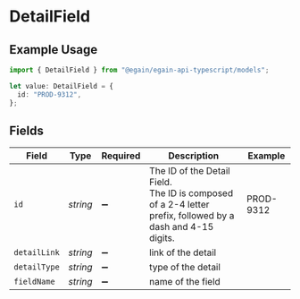 # DetailField

## Example Usage

```typescript
import { DetailField } from "@egain/egain-api-typescript/models";

let value: DetailField = {
  id: "PROD-9312",
};
```

## Fields

| Field                                                                                                         | Type                                                                                                          | Required                                                                                                      | Description                                                                                                   | Example                                                                                                       |
| ------------------------------------------------------------------------------------------------------------- | ------------------------------------------------------------------------------------------------------------- | ------------------------------------------------------------------------------------------------------------- | ------------------------------------------------------------------------------------------------------------- | ------------------------------------------------------------------------------------------------------------- |
| `id`                                                                                                          | *string*                                                                                                      | :heavy_minus_sign:                                                                                            | The ID of the Detail Field.<br>The ID is composed of a 2-4 letter prefix, followed by a dash and 4-15 digits. | PROD-9312                                                                                                     |
| `detailLink`                                                                                                  | *string*                                                                                                      | :heavy_minus_sign:                                                                                            | link of the detail                                                                                            |                                                                                                               |
| `detailType`                                                                                                  | *string*                                                                                                      | :heavy_minus_sign:                                                                                            | type of the detail                                                                                            |                                                                                                               |
| `fieldName`                                                                                                   | *string*                                                                                                      | :heavy_minus_sign:                                                                                            | name of the field                                                                                             |                                                                                                               |